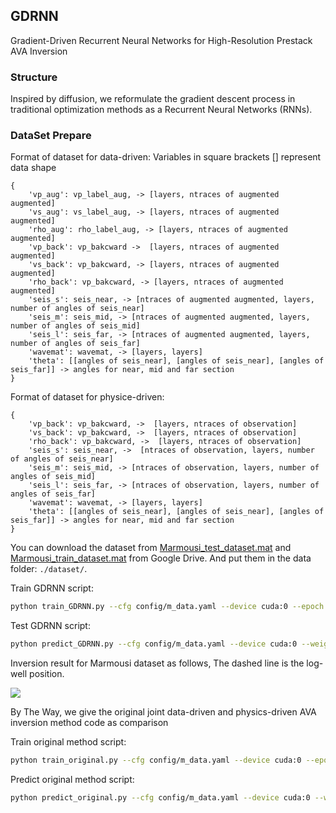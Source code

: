 ## GDRNN

Gradient-Driven Recurrent Neural Networks for High-Resolution Prestack AVA Inversion

### Structure

Inspired by diffusion, we reformulate the gradient descent process in traditional optimization methods as a Recurrent Neural Networks (RNNs).

### DataSet Prepare

Format of dataset for data-driven: Variables in square brackets [] represent data shape

```text
{
    'vp_aug': vp_label_aug, -> [layers, ntraces of augmented augmented]
    'vs_aug': vs_label_aug, -> [layers, ntraces of augmented augmented]
    'rho_aug': rho_label_aug, -> [layers, ntraces of augmented augmented]
    'vp_back': vp_bakcward ->  [layers, ntraces of augmented augmented]
    'vs_back': vp_bakcward, -> [layers, ntraces of augmented augmented]
    'rho_back': vp_bakcward, -> [layers, ntraces of augmented augmented]
    'seis_s': seis_near, -> [ntraces of augmented augmented, layers, number of angles of seis_near]
    'seis_m': seis_mid, -> [ntraces of augmented augmented, layers, number of angles of seis_mid]
    'seis_l': seis_far, -> [ntraces of augmented augmented, layers, number of angles of seis_far]
    'wavemat': wavemat, -> [layers, layers]
    'theta': [[angles of seis_near], [angles of seis_near], [angles of seis_far]] -> angles for near, mid and far section
}
```

Format of dataset for physice-driven:

```text
{
    'vp_back': vp_bakcward, ->  [layers, ntraces of observation]
    'vs_back': vp_bakcward, ->  [layers, ntraces of observation]
    'rho_back': vp_bakcward, ->  [layers, ntraces of observation]
    'seis_s': seis_near, ->  [ntraces of observation, layers, number of angles of seis_near]
    'seis_m': seis_mid, -> [ntraces of observation, layers, number of angles of seis_mid]
    'seis_l': seis_far, -> [ntraces of observation, layers, number of angles of seis_far]
    'wavemat': wavemat, -> [layers, layers]
    'theta': [[angles of seis_near], [angles of seis_near], [angles of seis_far]] -> angles for near, mid and far section
}
```

You can download the dataset from [Marmousi_test_dataset.mat](https://drive.google.com/file/d/1xCI-EvziZgQ7W61Ya5NsNoDAfB2XJfbJ/view?usp=drive_link) and [Marmousi_train_dataset.mat](https://drive.google.com/file/d/1Cqm4t5UjgduyhkAV1-TtVGaN3BeMvTRh/view?usp=drive_link) from Google Drive. And put them in the data folder: `./dataset/`.

Train GDRNN script:

```bash
python train_GDRNN.py --cfg config/m_data.yaml --device cuda:0 --epoch 60 --step 9
```

Test GDRNN script:

```bash
python predict_GDRNN.py --cfg config/m_data.yaml --device cuda:0 --weight weights_dir/weights/GDRNNbest_21.pth --name custom_data --step 9
```

Inversion result for Marmousi dataset as follows, The dashed line is the log-well position. 

![](./inversion%20result.png)

By The Way, we give the original joint data-driven and physics-driven AVA inversion method code as comparison

Train original method script:

```bash
python train_original.py --cfg config/m_data.yaml --device cuda:0 --epoch 120
```

Predict original method script:

```bash
python predict_original.py --cfg config/m_data.yaml --device cuda:0 --weight your/weight/path --name custom_data
```